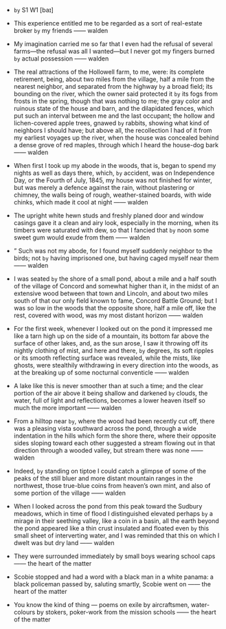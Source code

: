 - `by` S1 W1 [baɪ]



-  This experience entitled me to be regarded as a sort of real-estate broker `by` my friends —— walden

- My imagination carried me so far that I even had the refusal of several farms﻿—the refusal was all I wanted﻿—but I never got my fingers burned `by` actual possession —— walden

- The real attractions of the Hollowell farm, to me, were: its complete retirement, being, about two miles from the village, half a mile from the nearest neighbor, and separated from the highway `by` a broad field; its bounding on the river, which the owner said protected it `by` its fogs from frosts in the spring, though that was nothing to me; the gray color and ruinous state of the house and barn, and the dilapidated fences, which put such an interval between me and the last occupant; the hollow and lichen-covered apple trees, gnawed `by` rabbits, showing what kind of neighbors I should have; but above all, the recollection I had of it from my earliest voyages up the river, when the house was concealed behind a dense grove of red maples, through which I heard the house-dog bark —— walden

- When first I took up my abode in the woods, that is, began to spend my nights as well as days there, which, `by` accident, was on Independence Day, or the Fourth of July, 1845, my house was not finished for winter, but was merely a defence against the rain, without plastering or chimney, the walls being of rough, weather-stained boards, with wide chinks, which made it cool at night —— walden

-  The upright white hewn studs and freshly planed door and window casings gave it a clean and airy look, especially in the morning, when its timbers were saturated with dew, so that I fancied that `by` noon some sweet gum would exude from them —— walden

- ” Such was not my abode, for I found myself suddenly neighbor to the birds; not `by` having imprisoned one, but having caged myself near them —— walden

- I was seated `by` the shore of a small pond, about a mile and a half south of the village of Concord and somewhat higher than it, in the midst of an extensive wood between that town and Lincoln, and about two miles south of that our only field known to fame, Concord Battle Ground; but I was so low in the woods that the opposite shore, half a mile off, like the rest, covered with wood, was my most distant horizon —— walden

-  For the first week, whenever I looked out on the pond it impressed me like a tarn high up on the side of a mountain, its bottom far above the surface of other lakes, and, as the sun arose, I saw it throwing off its nightly clothing of mist, and here and there, `by` degrees, its soft ripples or its smooth reflecting surface was revealed, while the mists, like ghosts, were stealthily withdrawing in every direction into the woods, as at the breaking up of some nocturnal conventicle —— walden

-  A lake like this is never smoother than at such a time; and the clear portion of the air above it being shallow and darkened `by` clouds, the water, full of light and reflections, becomes a lower heaven itself so much the more important —— walden

-  From a hilltop near `by`, where the wood had been recently cut off, there was a pleasing vista southward across the pond, through a wide indentation in the hills which form the shore there, where their opposite sides sloping toward each other suggested a stream flowing out in that direction through a wooded valley, but stream there was none —— walden

-  Indeed, `by` standing on tiptoe I could catch a glimpse of some of the peaks of the still bluer and more distant mountain ranges in the northwest, those true-blue coins from heaven’s own mint, and also of some portion of the village —— walden

-  When I looked across the pond from this peak toward the Sudbury meadows, which in time of flood I distinguished elevated perhaps `by` a mirage in their seething valley, like a coin in a basin, all the earth beyond the pond appeared like a thin crust insulated and floated even `by` this small sheet of interverting water, and I was reminded that this on which I dwelt was but dry land —— walden

-  They were surrounded immediately by small boys wearing school caps —— the heart of the matter

-  Scobie stopped and had a word with a black man in a white panama: a black policeman passed by, saluting smartly, Scobie went on —— the heart of the matter

-  You know the kind of thing — poems on exile by aircraftsmen, water-colours by stokers, poker-work from the mission schools —— the heart of the matter